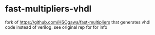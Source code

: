 # fast-multipliers-vhdl
fork of https://github.com/HSOgawa/fast-multipliers that generates vhdl code instead of verilog. see original rep for for info
